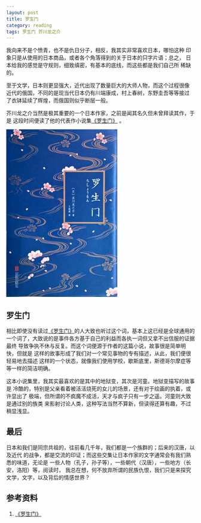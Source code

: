 ```yaml
---
layout: post
title: 罗生门
category: reading
tags: 罗生门 芥川龙之介
---
```


我向来不是个愤青，也不是仇日分子，相反，我其实非常喜欢日本，哪怕这种
印象只是从使用的日本商品，或者各个角落得到的关于日本的只字片语；总之，
日本给我的感觉是守规则，细致缜密，有基本的底线，而这些都是我们自己所
稀缺的。

至于文学，日本则更显强大，近代出现了数量巨大的大师人物，而这个过程很像
近代的俄国，不同的是现当代日本仍有川端康成，村上春树，东野圭吾等等接过
了衣钵延续了辉煌，而俄国则似乎断层一般。

芥川龙之介当然是极其重要的一个日本作家，之前是闻其名久但未曾拜读其作，于是
这段时间便读了他的代表作小说集[《罗生门》][《罗生门》] 。

![luoshengmen](/assets/images/luoshengmen.jpg)

## 罗生门

相比即使没有读过[《罗生门》][《罗生门》]的人大致也听过这个词，基本上这已经是全球通用的
一个词了，大致说的是事件各方基于自己的利益而各执一词但又拿不出信服的证据最终
导致争执不休与反复。而这个词便源于作者的这篇小说，故事很是简单明快，但就是
这样的故事形成了我们对一个常见事物的专有描述，从此，我们便很轻易地去描述
这样的一个状态，就像我们使用学校，歇斯底里，斯德哥尔摩症等等一样的简洁明确。

这本小说集里，我其实最喜欢的是其中的地狱变，其次是河童。地狱变描写的故事是
冷酷的，特别是父亲看着被活活烧死的女儿的场景，还有对于绘画的执着，或许显出了
极端，但所谓的不疯魔不成活，天才与疯子只有一步之遥。河童则大致是通过别的族类
来影射讨论人类，这种写法当然不算新，但读得还算有趣，不过稍显浅显。

## 最后

日本和我们是同宗共祖的，往前看几千年，我们都是一个族群的；后来的汉唐，以及近代
的战争，都是交流的印证；而这些交集让日本作家的文字通常会有我们熟悉的味道，无论是
一些人物（孔子，孙子等），一些朝代（汉唐），一些地方（长安，洛阳）等，阅读时，
我总在想，何不放弃所谓的民族仇恨，我们只是来探究文学，文字，以及背后的情感世界？


## 参考资料
1. [《罗生门》][《罗生门》]


[《罗生门》]:  http://book.douban.com/subject/26416777/

